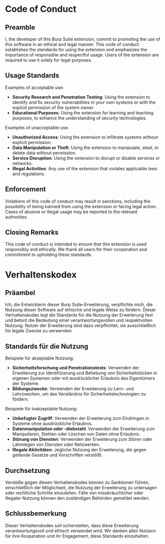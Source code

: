# Code of Conduct

## Preamble

I, the developer of this Burp Suite extension, commit to promoting the use of this software in an ethical and legal manner. This code of conduct establishes the standards for using the extension and emphasizes the importance of responsible and respectful usage. Users of the extension are required to use it solely for legal purposes.

## Usage Standards

Examples of acceptable use:

- **Security Research and Penetration Testing**: Using the extension to identify and fix security vulnerabilities in your own systems or with the explicit permission of the system owner.
- **Educational Purposes**: Using the extension for learning and teaching purposes, to enhance the understanding of security technologies.

Examples of unacceptable use:

- **Unauthorized Access**: Using the extension to infiltrate systems without explicit permission.
- **Data Manipulation or Theft**: Using the extension to manipulate, steal, or delete data without permission.
- **Service Disruption**: Using the extension to disrupt or disable services or networks.
- **Illegal Activities**: Any use of the extension that violates applicable laws and regulations.

## Enforcement

Violations of this code of conduct may result in sanctions, including the possibility of being banned from using the extension or facing legal action. Cases of abusive or illegal usage may be reported to the relevant authorities.

## Closing Remarks

This code of conduct is intended to ensure that this extension is used responsibly and ethically. We thank all users for their cooperation and commitment to upholding these standards.

# Verhaltenskodex

## Präambel

Ich, die Entwicklerin dieser Burp Suite-Erweiterung, verpflichte mich, die Nutzung dieser Software auf ethische und legale Weise zu fördern. Dieser Verhaltenskodex legt die Standards für die Nutzung der Erweiterung fest und betont die Bedeutung einer verantwortungsvollen und respektvollen Nutzung. Nutzer der Erweiterung sind dazu verpflichtet, sie ausschließlich für legale Zwecke zu verwenden.

## Standards für die Nutzung

Beispiele für akzeptable Nutzung:

- **Sicherheitsforschung und Penetrationstests**: Verwenden der Erweiterung zur Identifizierung und Behebung von Sicherheitslücken in eigenen Systemen oder mit ausdrücklicher Erlaubnis des Eigentümers der Systeme.
- **Bildungszwecke**: Verwenden der Erweiterung zu Lern- und Lehrzwecken, um das Verständnis für Sicherheitstechnologien zu fördern.

Beispiele für inakzeptable Nutzung:

- **Unbefugter Zugriff**: Verwenden der Erweiterung zum Eindringen in Systeme ohne ausdrückliche Erlaubnis.
- **Datenmanipulation oder -diebstahl**: Verwenden der Erweiterung zum Manipulieren, Stehlen oder Löschen von Daten ohne Erlaubnis.
- **Störung von Diensten**: Verwenden der Erweiterung zum Stören oder Lahmlegen von Diensten oder Netzwerken.
- **Illegale Aktivitäten**: Jegliche Nutzung der Erweiterung, die gegen geltende Gesetze und Vorschriften verstößt.

## Durchsetzung

Verstöße gegen diesen Verhaltenskodex können zu Sanktionen führen, einschließlich der Möglichkeit, die Nutzung der Erweiterung zu untersagen oder rechtliche Schritte einzuleiten. Fälle von missbräuchlicher oder illegaler Nutzung können den zuständigen Behörden gemeldet werden.

## Schlussbemerkung

Dieser Verhaltenskodex soll sicherstellen, dass diese Erweiterung verantwortungsvoll und ethisch verwendet wird. Wir danken allen Nutzern für ihre Kooperation und ihr Engagement, diese Standards einzuhalten.
